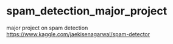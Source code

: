 # spam_detection_major_project
major project on spam detection
https://www.kaggle.com/jaekisenagarwal/spam-detector
